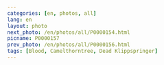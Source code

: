 ```yaml
---
categories: [en, photos, all]
lang: en
layout: photo
next_photo: /en/photos/all/P0000154.html
picname: P0000157
prev_photo: /en/photos/all/P0000156.html
tags: [Blood, Camelthorntree, Dead Klippspringer]
---
```

